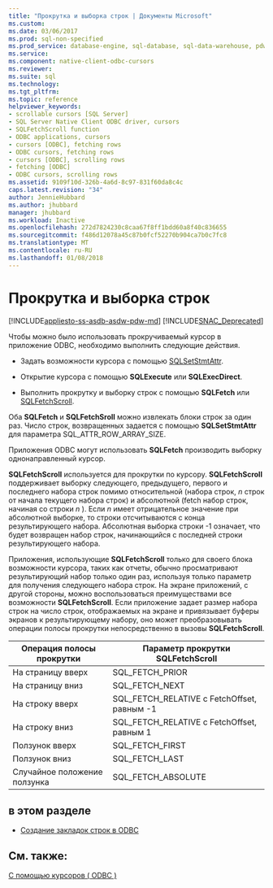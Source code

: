 ```yaml
---
title: "Прокрутка и выборка строк | Документы Microsoft"
ms.custom: 
ms.date: 03/06/2017
ms.prod: sql-non-specified
ms.prod_service: database-engine, sql-database, sql-data-warehouse, pdw
ms.service: 
ms.component: native-client-odbc-cursors
ms.reviewer: 
ms.suite: sql
ms.technology: 
ms.tgt_pltfrm: 
ms.topic: reference
helpviewer_keywords:
- scrollable cursors [SQL Server]
- SQL Server Native Client ODBC driver, cursors
- SQLFetchScroll function
- ODBC applications, cursors
- cursors [ODBC], fetching rows
- ODBC cursors, fetching rows
- cursors [ODBC], scrolling rows
- fetching [ODBC]
- ODBC cursors, scrolling rows
ms.assetid: 9109f10d-326b-4a6d-8c97-831f60da8c4c
caps.latest.revision: "34"
author: JennieHubbard
ms.author: jhubbard
manager: jhubbard
ms.workload: Inactive
ms.openlocfilehash: 272d7824230c8caa67f8ff1bdd60a8f40c836655
ms.sourcegitcommit: f486d12078a45c87b0fcf52270b904ca7b0c7fc8
ms.translationtype: MT
ms.contentlocale: ru-RU
ms.lasthandoff: 01/08/2018
---
```

# <a name="scrolling-and-fetching-rows"></a>Прокрутка и выборка строк
[!INCLUDE[appliesto-ss-asdb-asdw-pdw-md](../../includes/appliesto-ss-asdb-asdw-pdw-md.md)]
[!INCLUDE[SNAC_Deprecated](../../includes/snac-deprecated.md)]

  Чтобы можно было использовать прокручиваемый курсор в приложение ODBC, необходимо выполнить следующие действия.  
  
-   Задать возможности курсора с помощью [SQLSetStmtAttr](../../relational-databases/native-client-odbc-api/sqlsetstmtattr.md).  
  
-   Открытие курсора с помощью **SQLExecute** или **SQLExecDirect**.  
  
-   Выполнить прокрутку и выборку строк с помощью **SQLFetch** или [SQLFetchScroll](../../relational-databases/native-client-odbc-api/sqlfetchscroll.md).  
  
 Оба **SQLFetch** и **SQLFetchSroll** можно извлекать блоки строк за один раз. Число строк, возвращенных задается с помощью **SQLSetStmtAttr** для параметра SQL_ATTR_ROW_ARRAY_SIZE.  
  
 Приложения ODBC могут использовать **SQLFetch** производить выборку однонаправленный курсор.  
  
 **SQLFetchScroll** используется для прокрутки по курсору. **SQLFetchScroll** поддерживает выборку следующего, предыдущего, первого и последнего набора строк помимо относительной (набора строк,  *n*  строк от начала текущего набора строк) и абсолютной (fetch набор строк, начиная со строки  *n* ). Если  *n*  имеет отрицательное значение при абсолютной выборке, то строки отсчитываются с конца результирующего набора. Абсолютная выборка строки -1 означает, что будет возвращен набор строк, начинающийся с последней строки результирующего набора.  
  
 Приложения, использующие **SQLFetchScroll** только для своего блока возможности курсора, таких как отчеты, обычно просматривают результирующий набор только один раз, используя только параметр для получения следующего набора строк. На экране приложений, с другой стороны, можно воспользоваться преимуществами все возможности **SQLFetchScroll**. Если приложение задает размер набора строк на число строк, отображаемых на экране и привязывает буферы экранов к результирующему набору, оно может преобразовывать операции полосы прокрутки непосредственно в вызовы **SQLFetchScroll**.  
  
|Операция полосы прокрутки|Параметр прокрутки SQLFetchScroll|  
|--------------------------|-------------------------------------|  
|На страницу вверх|SQL_FETCH_PRIOR|  
|На страницу вниз|SQL_FETCH_NEXT|  
|На строку вверх|SQL_FETCH_RELATIVE с FetchOffset, равным -1|  
|На строку вниз|SQL_FETCH_RELATIVE с FetchOffset, равным 1|  
|Ползунок вверх|SQL_FETCH_FIRST|  
|Ползунок вниз|SQL_FETCH_LAST|  
|Случайное положение ползунка|SQL_FETCH_ABSOLUTE|  
  
## <a name="in-this-section"></a>в этом разделе  
  
-   [Создание закладок строк в ODBC](../../relational-databases/native-client-odbc-cursors/scrolling-and-fetching-rows-bookmarking-rows-in-odbc.md)  
  
## <a name="see-also"></a>См. также:  
 [С помощью курсоров &#40; ODBC &#41;](../../relational-databases/native-client-odbc-cursors/using-cursors-odbc.md)  
  
  
